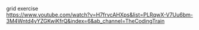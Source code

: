 grid exercise<br/>
https://www.youtube.com/watch?v=H7frvcAHXps&list=PLRqwX-V7Uu6bm-3M4Wntd4yYZGKwiKfrQ&index=6&ab_channel=TheCodingTrain
